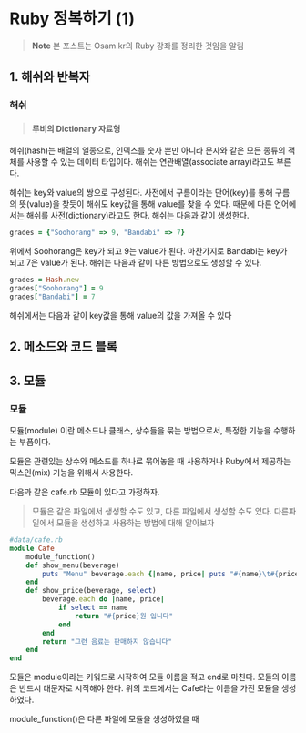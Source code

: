 # Ruby 정복하기 (1)
> **Note** 본 포스트는 Osam.kr의 Ruby 강좌를 정리한 것임을 알림
## 1. 해쉬와 반복자
### 해쉬

> #### 루비의 Dictionary 자료형

해쉬(hash)는 배열의 일종으로, 인덱스를 숫자 뿐만 아니라 문자와 같은 모든 종류의 객체를 사용할 수 있는 데이터 타입이다. 해쉬는 연관배열(associate array)라고도 부른다.

해쉬는 key와 value의 쌍으로 구성된다. 사전에서 구름이라는 단어(key)를 통해 구름의 뜻(value)을 찾듯이 해쉬도 key값을 통해 value를 찾을 수 있다. 때문에 다른 언어에서는 해쉬를 사전(dictionary)라고도 한다.
해쉬는 다음과 같이 생성한다.

```ruby
grades = {"Soohorang" => 9, "Bandabi" => 7}
```
위에서 Soohorang은 key가 되고 9는 value가 된다. 마찬가지로 Bandabi는 key가 되고 7은 value가 된다. 해쉬는 다음과 같이 다른 방법으로도 생성할 수 있다.

```ruby
grades = Hash.new
grades["Soohorang"] = 9
grades["Bandabi"] = 7
```
해쉬에서는 다음과 같이 key값을 통해 value의 값을 가져올 수 있다

## 2. 메소드와 코드 블록

## 3. 모듈
### 모듈
모듈(module) 이란 메소드나 클래스, 상수들을 묶는 방법으로서, 특정한 기능을 수행하는 부품이다.

모듈은 관련있는 상수와 메소드를 하나로 묶어놓을 때 사용하거나 Ruby에서 제공하는 믹스인(mix) 기능을 위해서 사용한다.

다음과 같은 cafe.rb 모듈이 있다고 가정하자.

> 모듈은 같은 파일에서 생성할 수도 있고, 다른 파일에서  생성할 수도 있다. 다른파일에서 모듈을 생성하고 사용하는 방법에 대해 알아보자
```ruby
#data/cafe.rb
module Cafe 
	module_function() 
	def show_menu(beverage) 
		puts "Menu" beverage.each {|name, price| puts "#{name}\t#{price}"} 
	end
	def show_price(beverage, select) 
		beverage.each do |name, price| 
			if select == name 
				return "#{price}원 입니다" 
			end 
		end 
		return "그런 음료는 판매하지 않습니다" 
	end 
end
```
모듈은 module이라는 키워드로 시작하여 모듈 이름을 적고 end로 마친다. 모듈의 이름은 반드시 대문자로 시작해야 한다. 위의 코드에서는 Cafe라는 이름을 가진 모듈을 생성하였다.

module_function()은 다른 파일에 모듈을 생성하였을 때
<!--stackedit_data:
eyJoaXN0b3J5IjpbMTkwNTQxODY2OCwxNDM5NjM4OTQ4LDkyNz
IyNDZdfQ==
-->